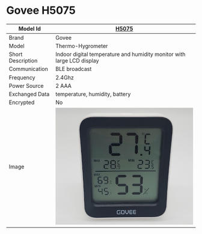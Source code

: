 # Govee H5075

|Model Id|[H5075](https://github.com/theengs/decoder/blob/development/src/devices/H5072_json.h)|
|-|-|
|Brand|Govee|
|Model|Thermo-Hygrometer|
|Short Description|Indoor digital temperature and humidity monitor with large LCD display|
|Communication|BLE broadcast|
|Frequency|2.4Ghz|
|Power Source|2 AAA|
|Exchanged Data|temperature, humidity, battery|
|Encrypted|No|
|Image|![H5075](./../img/H5075.png)|
